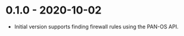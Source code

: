 0.1.0 - 2020-10-02
==================
- Initial version supports finding firewall rules using the PAN-OS API.